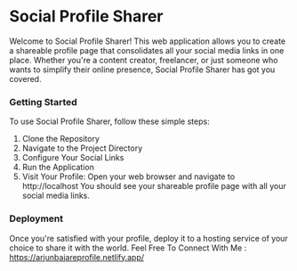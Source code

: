 # Social Profile Sharer

Welcome to Social Profile Sharer! This web application allows you to create a shareable profile page that consolidates all your social media links in one place. Whether you're a content creator, freelancer, or just someone who wants to simplify their online presence, Social Profile Sharer has got you covered.

### Getting Started
To use Social Profile Sharer, follow these simple steps:

1. Clone the Repository
2. Navigate to the Project Directory
3. Configure Your Social Links
4. Run the Application
5. Visit Your Profile:
  Open your web browser and navigate to http://localhost
  You should see your shareable profile page with all your social media links.


### Deployment
Once you're satisfied with your profile, deploy it to a hosting service of your choice to share it with the world.
Feel Free To Connect With Me :  https://arjunbajareprofile.netlify.app/

